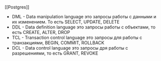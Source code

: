 [[Postgres]]
- DML - Data manipulation language это запросы работы с данными и их изменением. То есть SELECT, UPDATE, DELETE
- DDL - Data definition language это запросы работы с объектами, то есть CREATE, ALTER, DROP
- TCL - Transaction control language это запросы для работы с транзакциями, BEGIN, COMMIT, ROLLBACK
- DCL - Data control language это запросы дря работы с разрешениями, то есть GRANT, REVOKE